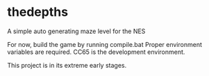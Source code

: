 thedepths
=========

A simple auto generating maze level for the NES

For now,  build the game by running compile.bat
Proper environment variables are required.
CC65 is the development environment.

This project is in its extreme early stages.
